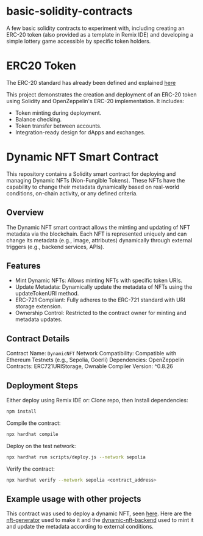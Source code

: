 # basic-solidity-contracts
A few basic solidity contracts to experiment with, including creating an ERC-20 token (also provided as a template in Remix IDE) and developing a simple lottery game accessible by specific token holders.


# ERC20 Token
The ERC-20 standard has already been defined and explained [here](https://github.com/OpenZeppelin/openzeppelin-contracts/blob/release-v4.7/contracts/token/ERC20/ERC20.sol)

This project demonstrates the creation and deployment of an ERC-20 token using Solidity and OpenZeppelin's ERC-20 implementation. It includes:

- Token minting during deployment.
- Balance checking.
- Token transfer between accounts.
- Integration-ready design for dApps and exchanges.

# Dynamic NFT Smart Contract
This repository contains a Solidity smart contract for deploying and managing Dynamic NFTs (Non-Fungible Tokens). These NFTs have the capability to change their metadata dynamically based on real-world conditions, on-chain activity, or any defined criteria.

## Overview
The Dynamic NFT smart contract allows the minting and updating of NFT metadata via the blockchain. Each NFT is represented uniquely and can change its metadata (e.g., image, attributes) dynamically through external triggers (e.g., backend services, APIs).

## Features
- Mint Dynamic NFTs: Allows minting NFTs with specific token URIs.
- Update Metadata: Dynamically update the metadata of NFTs using the updateTokenURI method.
- ERC-721 Compliant: Fully adheres to the ERC-721 standard with URI storage extension.
- Ownership Control: Restricted to the contract owner for minting and metadata updates.

## Contract Details
Contract Name: `DynamicNFT`
Network Compatibility: Compatible with Ethereum Testnets (e.g., Sepolia, Goerli)
Dependencies:
OpenZeppelin Contracts: ERC721URIStorage, Ownable
Compiler Version: ^0.8.26

## Deployment Steps
Either deploy using Remix IDE or:
Clone repo, then
Install dependencies:
```bash
npm install
```
Compile the contract:
```bash
npx hardhat compile
```
Deploy on the test network:
```bash
npx hardhat run scripts/deploy.js --network sepolia
```
Verify the contract:
```bash
npx hardhat verify --network sepolia <contract_address>
```

## Example usage with other projects
This contract was used to deploy a dynamic NFT, seen [here](https://testnets.opensea.io/assets/sepolia/0x58f960E4AA01b9EBE72A51b76A92162C04eD03D3/0).
Here are the [nft-generator](https://github.com/0xpoot-poot/nft-generator) used to make it and the [dynamic-nft-backend](https://github.com/0xpoot-poot/dynamic-nft-backend) used to mint it and update the metadata according to external conditions.
